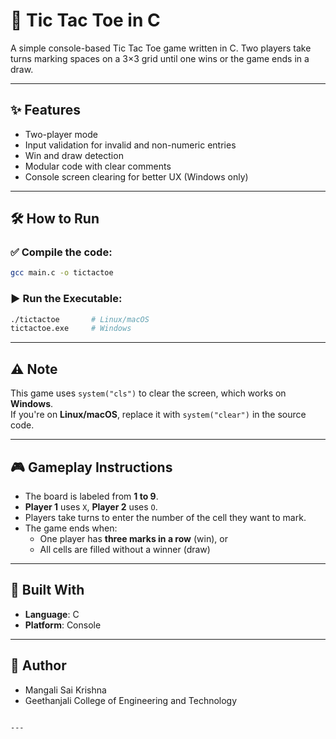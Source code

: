 # 🎯 Tic Tac Toe in C

A simple console-based Tic Tac Toe game written in C. Two players take turns marking spaces on a 3×3 grid until one wins or the game ends in a draw.

---

## ✨ Features

- Two-player mode  
- Input validation for invalid and non-numeric entries  
- Win and draw detection  
- Modular code with clear comments  
- Console screen clearing for better UX (Windows only)

---

## 🛠️ How to Run

### ✅ Compile the code:
```bash
gcc main.c -o tictactoe
```

### ▶️ Run the Executable:
```bash
./tictactoe       # Linux/macOS
tictactoe.exe     # Windows
```

---

## ⚠️ Note

This game uses `system("cls")` to clear the screen, which works on **Windows**.  
If you're on **Linux/macOS**, replace it with `system("clear")` in the source code.

---

## 🎮 Gameplay Instructions

- The board is labeled from **1 to 9**.
- **Player 1** uses `X`, **Player 2** uses `O`.
- Players take turns to enter the number of the cell they want to mark.
- The game ends when:
  - One player has **three marks in a row** (win), or
  - All cells are filled without a winner (draw)

---

## 🧱 Built With

- **Language**: C  
- **Platform**: Console

---

## 👤 Author

- Mangali Sai Krishna  
- Geethanjali College of Engineering and Technology
```

---
